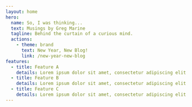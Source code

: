 ```yaml
---
layout: home
hero:
  name: So, I was thinking...
  text: Musings by Greg Marine
  tagline: Behind the curtain of a curious mind.
  actions:
    - theme: brand
      text: New Year, New Blog!
      link: /new-year-new-blog
features:
  - title: Feature A
    details: Lorem ipsum dolor sit amet, consectetur adipiscing elit
  - title: Feature B
    details: Lorem ipsum dolor sit amet, consectetur adipiscing elit
  - title: Feature C
    details: Lorem ipsum dolor sit amet, consectetur adipiscing elit
---
```

